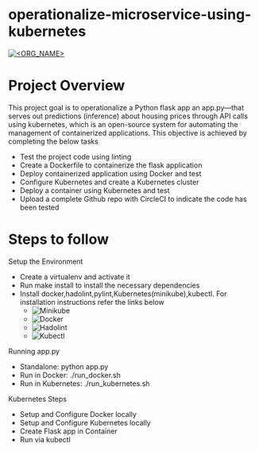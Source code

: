# operationalize-microservice-using-kubernetes

[![<ORG_NAME>](https://circleci.com/gh/divyarsada/operationalize-microservice-using-kubernetes.svg?style=shield)](https://app.circleci.com/pipelines/github/divyarsada/operationalize-microservice-using-kubernetes)

Project Overview
========
This project goal is to operationalize a Python flask app an app.py—that serves out predictions (inference) about housing prices through API calls using kubernetes, which is an open-source system for automating the management of containerized applications. This objective is achieved by completing the below tasks
    
* Test the project code using linting
* Create a Dockerfile to containerize the flask application
* Deploy containerized application using Docker and test
* Configure Kubernetes and create a Kubernetes cluster
* Deploy a container using Kubernetes and test
* Upload a complete Github repo with CircleCI to indicate the code has been tested
		
Steps to follow
===============
Setup the Environment

* Create a virtualenv and activate it
* Run make install to install the necessary dependencies
* Install docker,hadolint,pylint,Kubernetes(minikube),kubectl. For installation instructions refer the links below
    - ![Minikube](https://kubernetes.io/docs/tasks/tools/install-minikube/) 
    - ![Docker](https://docs.docker.com/get-docker/)
    - ![Hadolint](https://github.com/hadolint/hadolint)
    - ![Kubectl](https://kubernetes.io/docs/tasks/tools/install-kubectl/)

Running app.py

* Standalone: python app.py
* Run in Docker: ./run_docker.sh
* Run in Kubernetes: ./run_kubernetes.sh

Kubernetes Steps

* Setup and Configure Docker locally
* Setup and Configure Kubernetes locally
* Create Flask app in Container
* Run via kubectl
